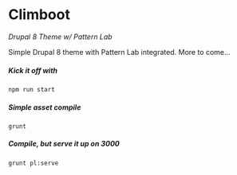 # Climboot
*Drupal 8 Theme w/ Pattern Lab*

Simple Drupal 8 theme with Pattern Lab integrated. More to come...

##### Kick it off with
`npm run start`

##### Simple asset compile
`grunt`

##### Compile, but serve it up on 3000
`grunt pl:serve`
